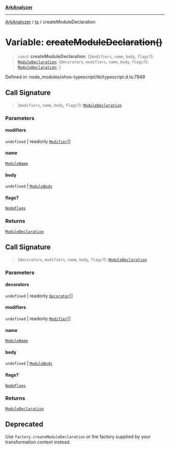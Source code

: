 [**ArkAnalyzer**](../../../../README.md)

***

[ArkAnalyzer](../../../../globals.md) / [ts](../README.md) / createModuleDeclaration

# Variable: ~~createModuleDeclaration()~~

> `const` **createModuleDeclaration**: \{(`modifiers`, `name`, `body`, `flags?`): [`ModuleDeclaration`](../interfaces/ModuleDeclaration.md); (`decorators`, `modifiers`, `name`, `body`, `flags?`): [`ModuleDeclaration`](../interfaces/ModuleDeclaration.md); \}

Defined in: node\_modules/ohos-typescript/lib/typescript.d.ts:7949

## Call Signature

> (`modifiers`, `name`, `body`, `flags?`): [`ModuleDeclaration`](../interfaces/ModuleDeclaration.md)

### Parameters

#### modifiers

`undefined` | readonly [`Modifier`](../type-aliases/Modifier.md)[]

#### name

[`ModuleName`](../type-aliases/ModuleName.md)

#### body

`undefined` | [`ModuleBody`](../type-aliases/ModuleBody.md)

#### flags?

[`NodeFlags`](../enumerations/NodeFlags.md)

### Returns

[`ModuleDeclaration`](../interfaces/ModuleDeclaration.md)

## Call Signature

> (`decorators`, `modifiers`, `name`, `body`, `flags?`): [`ModuleDeclaration`](../interfaces/ModuleDeclaration.md)

### Parameters

#### decorators

`undefined` | readonly [`Decorator`](../interfaces/Decorator.md)[]

#### modifiers

`undefined` | readonly [`Modifier`](../type-aliases/Modifier.md)[]

#### name

[`ModuleName`](../type-aliases/ModuleName.md)

#### body

`undefined` | [`ModuleBody`](../type-aliases/ModuleBody.md)

#### flags?

[`NodeFlags`](../enumerations/NodeFlags.md)

### Returns

[`ModuleDeclaration`](../interfaces/ModuleDeclaration.md)

## Deprecated

Use `factory.createModuleDeclaration` or the factory supplied by your transformation context instead.

